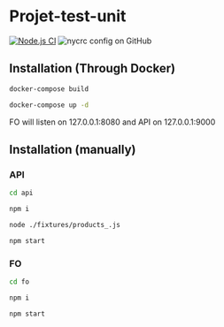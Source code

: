 # Projet-test-unit
[![Node.js CI](https://github.com/raphagoo/projet-test-unit/actions/workflows/node.js.yml/badge.svg)](https://github.com/raphagoo/projet-test-unit/actions/workflows/node.js.yml) ![nycrc config on GitHub](https://img.shields.io/nycrc/raphagoo/projet-test-unit?config=api%2F.nycrc)


## Installation (Through Docker)

```sh
docker-compose build
```

```sh
docker-compose up -d
```

FO will listen on 127.0.0.1:8080 and API on 127.0.0.1:9000

## Installation (manually)

### API

```sh
cd api
```

```sh
npm i
```

```sh
node ./fixtures/products_.js
```

```sh
npm start
```

### FO

```sh
cd fo
```

```sh
npm i
```

```sh
npm start
```
